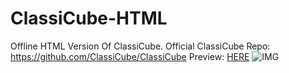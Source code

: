 # ClassiCube-HTML
Offline HTML Version Of ClassiCube.
Official ClassiCube Repo: https://github.com/ClassiCube/ClassiCube
Preview: [HERE](https://al3x77777.github.io/ClassiCube-HTML)
![IMG](https://github.com/Al3x77777/ClassiCube-HTML/assets/112645002/91ef029b-66bf-46a7-b616-fa0eccf819a6)
